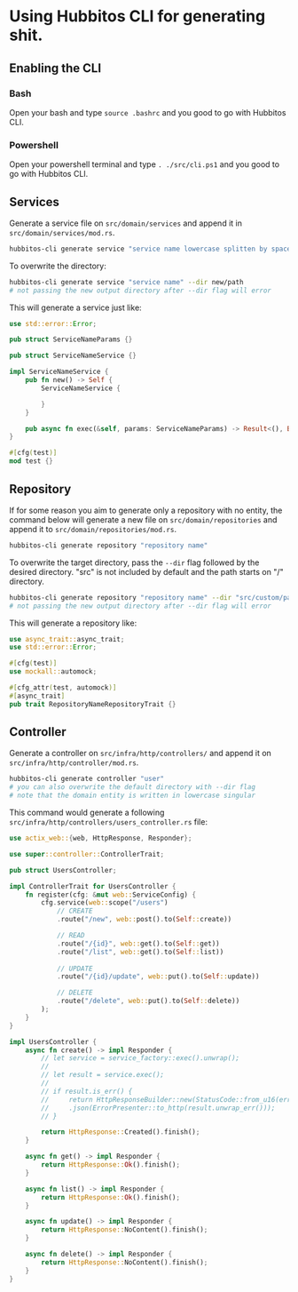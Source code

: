 # Using Hubbitos CLI for generating shit.

## Enabling the CLI
### Bash
Open your bash and type `source .bashrc` and you good to go with Hubbitos CLI.

### Powershell
Open your powershell terminal and type `. ./src/cli.ps1` and you good to go with Hubbitos CLI.

## Services
Generate a service file on `src/domain/services` and append it in `src/domain/services/mod.rs`.
```bash
hubbitos-cli generate service "service name lowercase splitten by spaces"
```

To overwrite the directory:
```bash
hubbitos-cli generate service "service name" --dir new/path
# not passing the new output directory after --dir flag will error
```

This will generate a service just like:
```rs
use std::error::Error;

pub struct ServiceNameParams {}

pub struct ServiceNameService {}

impl ServiceNameService {
    pub fn new() -> Self {
        ServiceNameService {

        }
    }

    pub async fn exec(&self, params: ServiceNameParams) -> Result<(), Box<dyn Error>> {}
}

#[cfg(test)]
mod test {}
```

## Repository
If for some reason you aim to generate only a repository with no entity, the command below will generate a new file on `src/domain/repositories` and append it to `src/domain/repositories/mod.rs`.
```bash
hubbitos-cli generate repository "repository name"
```

To overwrite the target directory, pass the `--dir` flag followed by the desired directory. "src" is not included by default and the path starts on "/" directory.
```bash
hubbitos-cli generate repository "repository name" --dir "src/custom/path"
# not passing the new output directory after --dir flag will error
```

This will generate a repository like:
```rs
use async_trait::async_trait;
use std::error::Error;

#[cfg(test)]
use mockall::automock;

#[cfg_attr(test, automock)]
#[async_trait]
pub trait RepositoryNameRepositoryTrait {}
```

## Controller
Generate a controller on `src/infra/http/controllers/` and append it on `src/infra/http/controller/mod.rs`.
```bash
hubbitos-cli generate controller "user"
# you can also overwrite the default directory with --dir flag
# note that the domain entity is written in lowercase singular
```

This command would generate a following `src/infra/http/controllers/users_controller.rs` file:
```rs
use actix_web::{web, HttpResponse, Responder};

use super::controller::ControllerTrait;

pub struct UsersController;

impl ControllerTrait for UsersController {
    fn register(cfg: &mut web::ServiceConfig) {
        cfg.service(web::scope("/users")
            // CREATE
            .route("/new", web::post().to(Self::create))

            // READ
            .route("/{id}", web::get().to(Self::get))
            .route("/list", web::get().to(Self::list))
            
            // UPDATE
            .route("/{id}/update", web::put().to(Self::update))

            // DELETE
            .route("/delete", web::put().to(Self::delete))
        );
    }
}

impl UsersController {
    async fn create() -> impl Responder {
        // let service = service_factory::exec().unwrap();
        //
        // let result = service.exec();
        //
        // if result.is_err() {
        //     return HttpResponseBuilder::new(StatusCode::from_u16(err.code().to_owned()).unwrap())
        //     .json(ErrorPresenter::to_http(result.unwrap_err()));
        // }

        return HttpResponse::Created().finish();
    }

    async fn get() -> impl Responder {
        return HttpResponse::Ok().finish();
    }

    async fn list() -> impl Responder {
        return HttpResponse::Ok().finish();
    }

    async fn update() -> impl Responder {
        return HttpResponse::NoContent().finish();
    }

    async fn delete() -> impl Responder {
        return HttpResponse::NoContent().finish();
    }
}

```
